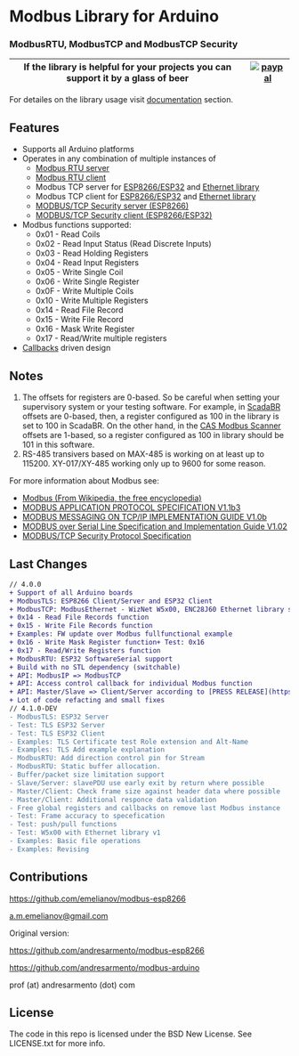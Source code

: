 # Modbus Library for Arduino
### ModbusRTU, ModbusTCP and ModbusTCP Security

|If the library is helpful for your projects you can support it by a glass of beer|[![paypal](https://www.paypalobjects.com/en_US/i/btn/btn_donate_SM.gif)](https://www.paypal.com/cgi-bin/webscr?cmd=_s-xclick&hosted_button_id=Z38SLGAKGM93S&source=url)|
|---|---|

For detailes on the library usage visit [documentation](documentation) section.

## Features

* Supports all Arduino platforms
* Operates in any combination of multiple instances of
  * [Modbus RTU server](examples/RTU)
  * [Modbus RTU client](examples/RTU)
  * Modbus TCP server for [ESP8266/ESP32](examples/TCP-ESP) and [Ethernet library](examples/TCP-Ethernet)
  * Modbus TCP client for [ESP8266/ESP32](examples/TCP-ESP) and [Ethernet library](examples/TCP-Ethernet)
  * [MODBUS/TCP Security server (ESP8266)](examples/TLS)
  * [MODBUS/TCP Security client (ESP8266/ESP32)](examples/TLS)
* Modbus functions supported:
  * 0x01 - Read Coils
  * 0x02 - Read Input Status (Read Discrete Inputs)
  * 0x03 - Read Holding Registers
  * 0x04 - Read Input Registers
  * 0x05 - Write Single Coil
  * 0x06 - Write Single Register
  * 0x0F - Write Multiple Coils
  * 0x10 - Write Multiple Registers
  * 0x14 - Read File Record
  * 0x15 - Write File Record
  * 0x16 - Mask Write Register
  * 0x17 - Read/Write multiple registers
* [Callbacks](examples/Callback) driven design

## Notes

1. The offsets for registers are 0-based. So be careful when setting your supervisory system or your testing software. For example, in [ScadaBR](http://www.scadabr.com.br) offsets are 0-based, then, a register configured as 100 in the library is set to 100 in ScadaBR. On the other hand, in the [CAS Modbus Scanner](http://www.chipkin.com/products/software/modbus-software/cas-modbus-scanner/) offsets are 1-based, so a register configured as 100 in library should be 101 in this software.
2. RS-485 transivers based on MAX-485 is working on at least up to 115200. XY-017/XY-485 working only up to 9600 for some reason.

For more information about Modbus see:

* [Modbus (From Wikipedia, the free encyclopedia)](http://pt.wikipedia.org/wiki/Modbus)
* [MODBUS APPLICATION PROTOCOL SPECIFICATION V1.1b3](https://modbus.org/docs/Modbus_Application_Protocol_V1_1b3.pdf)
* [MODBUS MESSAGING ON TCP/IP IMPLEMENTATION GUIDE V1.0b](http://www.modbus.org/docs/Modbus_Messaging_Implementation_Guide_V1_0b.pdf)
* [MODBUS over Serial Line Specification and Implementation Guide V1.02](http://www.modbus.org/docs/Modbus_over_serial_line_V1_02.pdf)
* [MODBUS/TCP Security Protocol Specification](https://modbus.org/docs/MB-TCP-Security-v21_2018-07-24.pdf)

## Last Changes

```diff
// 4.0.0
+ Support of all Arduino boards
+ ModbusTLS: ESP8266 Client/Server and ESP32 Client
+ ModbusTCP: ModbusEthernet - WizNet W5x00, ENC28J60 Ethernet library support
+ 0x14 - Read File Records function
+ 0x15 - Write File Records function
+ Examples: FW update over Modbus fullfunctional example
+ 0x16 - Write Mask Register function+ Test: 0x16
+ 0x17 - Read/Write Registers function
+ ModbusRTU: ESP32 SoftwareSerial support
+ Build with no STL dependency (switchable)
+ API: ModbusIP => ModbusTCP
+ API: Access control callback for individual Modbus function
+ API: Master/Slave => Client/Server according to [PRESS RELEASE](https://modbus.org/docs/Client-ServerPR-07-2020-final.docx.pdf)
+ Lot of code refacting and small fixes
// 4.1.0-DEV
- ModbusTLS: ESP32 Server
- Test: TLS ESP32 Server
- Test: TLS ESP32 Client
- Examples: TLS Certificate test Role extension and Alt-Name
- Examples: TLS Add example explanation
- ModbusRTU: Add direction control pin for Stream
- ModbusRTU: Static buffer allocation.
- Buffer/packet size limitation support
- Slave/Server: slavePDU use early exit by return where possible
- Master/Client: Check frame size against header data where possible
- Master/Client: Additional responce data validation
- Free global registers and callbacks on remove last Modbus instance
- Test: Frame accuracy to specefication
- Test: push/pull functions
- Test: W5x00 with Ethernet library v1
- Examples: Basic file operations
- Examples: Revising
```

## Contributions

https://github.com/emelianov/modbus-esp8266

a.m.emelianov@gmail.com

Original version:

https://github.com/andresarmento/modbus-esp8266

https://github.com/andresarmento/modbus-arduino

prof (at) andresarmento (dot) com

## License

The code in this repo is licensed under the BSD New License. See LICENSE.txt for more info.
